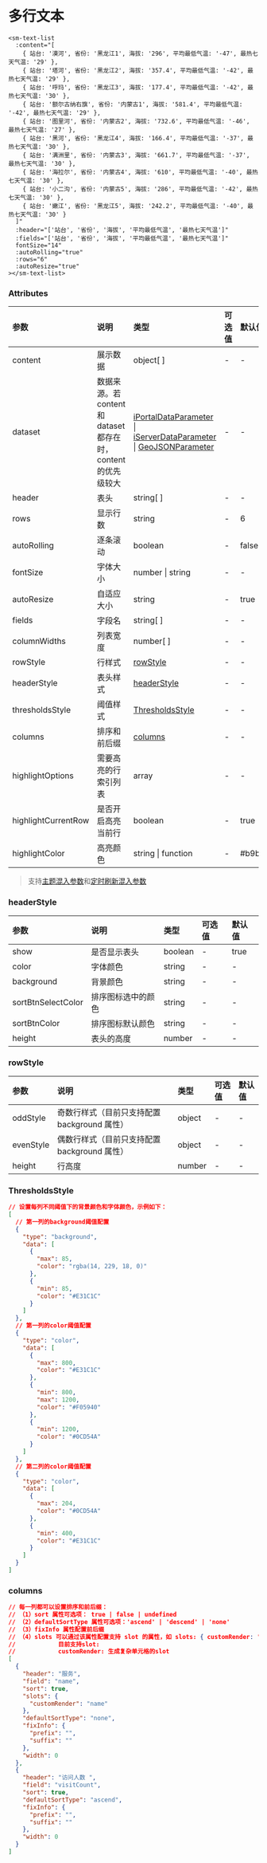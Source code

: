 # 多行文本

```vue
<sm-text-list
  :content="[
    { 站台: '漠河', 省份: '黑龙江1', 海拔: '296', 平均最低气温: '-47', 最热七天气温: '29' },
    { 站台: '塔河', 省份: '黑龙江2', 海拔: '357.4', 平均最低气温: '-42', 最热七天气温: '29' },
    { 站台: '呼玛', 省份: '黑龙江3', 海拔: '177.4', 平均最低气温: '-42', 最热七天气温: '30' },
    { 站台: '额尔古纳右旗', 省份: '内蒙古1', 海拔: '581.4', 平均最低气温: '-42', 最热七天气温: '29' },
    { 站台: '图里河', 省份: '内蒙古2', 海拔: '732.6', 平均最低气温: '-46', 最热七天气温: '27' },
    { 站台: '黑河', 省份: '黑龙江4', 海拔: '166.4', 平均最低气温: '-37', 最热七天气温: '30' },
    { 站台: '满洲里', 省份: '内蒙古3', 海拔: '661.7', 平均最低气温: '-37', 最热七天气温: '30' },
    { 站台: '海拉尔', 省份: '内蒙古4', 海拔: '610', 平均最低气温: '-40', 最热七天气温: '30' },
    { 站台: '小二沟', 省份: '内蒙古5', 海拔: '286', 平均最低气温: '-42', 最热七天气温: '30' },
    { 站台: '嫩江', 省份: '黑龙江5', 海拔: '242.2', 平均最低气温: '-40', 最热七天气温: '30' }
  ]"
  :header="['站台', '省份', '海拔', '平均最低气温', '最热七天气温']"
  :fields="['站台', '省份', '海拔', '平均最低气温', '最热七天气温']"
  fontSize="14"
  :autoRolling="true"
  :rows="6"
  :autoResize="true"
></sm-text-list>
```

### Attributes

| 参数                | 说明                                                           | 类型                                                                                                                                                                                                                                                | 可选值 | 默认值  |
| :------------------ | :------------------------------------------------------------- | :-------------------------------------------------------------------------------------------------------------------------------------------------------------------------------------------------------------------------------------------------- | :----- | :------ |
| content             | 展示数据                                                       | object[ ]                                                                                                                                                                                                                                           | -      | -       | - |
| dataset             | 数据来源。若 content 和 dataset 都存在时，content 的优先级较大 | [iPortalDataParameter](/zh/api/common-types/common-types.md#iportaldataparameter) \| [iServerDataParameter](/zh/api/common-types/common-types.md#iserverdataparameter) \| [GeoJSONParameter](/zh/api/common-types/common-types.md#geojsonparameter) | -      | -       |
| header              | 表头                                                           | string[ ]                                                                                                                                                                                                                                           | -      | -       |
| rows                | 显示行数                                                       | string                                                                                                                                                                                                                                              | -      | 6       |
| autoRolling         | 逐条滚动                                                       | boolean                                                                                                                                                                                                                                             | -      | false   |
| fontSize            | 字体大小                                                       | number \| string                                                                                                                                                                                                                                    | -      | -       |
| autoResize          | 自适应大小                                                     | string                                                                                                                                                                                                                                              | -      | true    |
| fields              | 字段名                                                         | string[ ]                                                                                                                                                                                                                                           | -      | -       |
| columnWidths        | 列表宽度                                                       | number[ ]                                                                                                                                                                                                                                           | -      | -       |
| rowStyle            | 行样式                                                         | <a href="#rowstyle">rowStyle </a>                                                                                                                                                                                                                   | -      | -       |
| headerStyle         | 表头样式                                                       | <a href="#headerstyle">headerStyle </a>                                                                                                                                                                                                             | -      | -       |
| thresholdsStyle     | 阈值样式                                                       | <a href="#thresholdsstyle">ThresholdsStyle </a>                                                                                                                                                                                                     | -      | -       |
| columns             | 排序和前后缀                                                   | <a href="#columns">columns </a>                                                                                                                                                                                                                     | -      | -       |
| highlightOptions    | 需要高亮的行索引列表                                    | array                                                                                                                                                                                                                                               | -      | -       |
| highlightCurrentRow | 是否开启高亮当前行                                             | boolean                                                                                                                                                                                                                                             | -      | true    |
| highlightColor      | 高亮颜色                                                   | string \| function                                                                                                                                                                                                                                  | -      | #b9b9b9 |

> 支持[主题混入参数](/zh/api/mixin/mixin.md#theme)和[定时刷新混入参数](/zh/api/mixin/mixin.md#timer)

### headerStyle

| 参数               | 说明               | 类型    | 可选值 | 默认值 |
| :----------------- | :----------------- | :------ | :----- | :----- |
| show               | 是否显示表头    | boolean | -      | true   | - |
| color              | 字体颜色           | string  | -      | -      | - |
| background         | 背景颜色           | string  | -      | -      | - |
| sortBtnSelectColor | 排序图标选中的颜色 | string  | -      | -      | - |
| sortBtnColor       | 排序图标默认颜色   | string  | -      | -      | - |
| height             | 表头的高度         | number  | -      | -      | - |

### rowStyle

| 参数      | 说明                                         | 类型   | 可选值 | 默认值 |
| :-------- | :------------------------------------------- | :----- | :----- | :----- |
| oddStyle  | 奇数行样式（目前只支持配置 background 属性） | object | -      | -      | - |
| evenStyle | 偶数行样式（目前只支持配置 background 属性） | object | -      | -      | - |
| height    | 行高度                                     | number | -      | -      | - |

### ThresholdsStyle

```json
// 设置每列不同阈值下的背景颜色和字体颜色，示例如下：
[
  // 第一列的background阈值配置
  {
    "type": "background",
    "data": [
      {
        "max": 85,
        "color": "rgba(14, 229, 18, 0)"
      },
      {
        "min": 85,
        "color": "#E31C1C"
      }
    ]
  },
  // 第一列的color阈值配置
  {
    "type": "color",
    "data": [
      {
        "max": 800,
        "color": "#E31C1C"
      },
      {
        "min": 800,
        "max": 1200,
        "color": "#F05940"
      },
      {
        "min": 1200,
        "color": "#0CD54A"
      }
    ]
  },
  // 第二列的color阈值配置
  {
    "type": "color",
    "data": [
      {
        "max": 204,
        "color": "#0CD54A"
      },
      {
        "min": 400,
        "color": "#E31C1C"
      }
    ]
  }
]
```

### columns

```json
// 每一列都可以设置排序和前后缀：
// （1）sort 属性可选项： true | false | undefined
// （2）defaultSortType 属性可选项：'ascend' | 'descend' | 'none'
// （3）fixInfo 属性配置前后缀
// （4）slots 可以通过该属性配置支持 slot 的属性，如 slots: { customRender: 'XXX'}
//            目前支持slot: 
//            customRender: 生成复杂单元格的slot
[
  {
    "header": "服务",
    "field": "name",
    "sort": true,
    "slots": {
      "customRender": "name"
    },
    "defaultSortType": "none",
    "fixInfo": {
      "prefix": "",
      "suffix": ""
    },
    "width": 0
  },
  {
    "header": "访问人数 ",
    "field": "visitCount",
    "sort": true,
    "defaultSortType": "ascend",
    "fixInfo": {
      "prefix": "",
      "suffix": ""
    },
    "width": 0
  }
]
```
